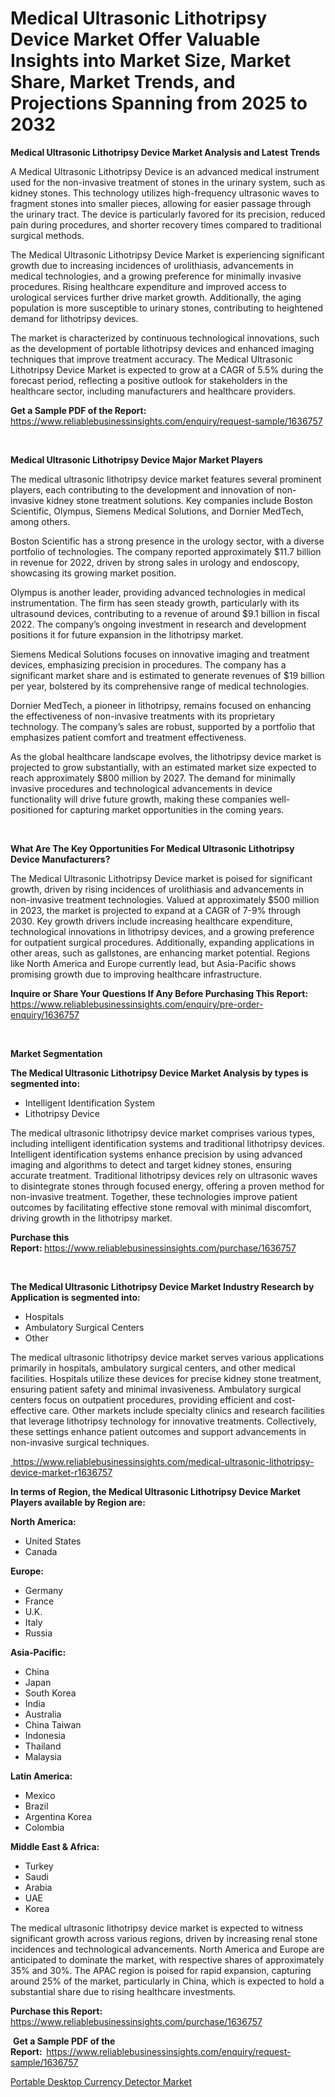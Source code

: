 <p><h1>Medical Ultrasonic Lithotripsy Device Market Offer Valuable Insights into Market Size, Market Share, Market Trends, and Projections Spanning from 2025 to 2032</h1></p><p><strong>Medical Ultrasonic Lithotripsy Device Market Analysis and Latest Trends</strong></p>
<p><p>A Medical Ultrasonic Lithotripsy Device is an advanced medical instrument used for the non-invasive treatment of stones in the urinary system, such as kidney stones. This technology utilizes high-frequency ultrasonic waves to fragment stones into smaller pieces, allowing for easier passage through the urinary tract. The device is particularly favored for its precision, reduced pain during procedures, and shorter recovery times compared to traditional surgical methods.</p><p>The Medical Ultrasonic Lithotripsy Device Market is experiencing significant growth due to increasing incidences of urolithiasis, advancements in medical technologies, and a growing preference for minimally invasive procedures. Rising healthcare expenditure and improved access to urological services further drive market growth. Additionally, the aging population is more susceptible to urinary stones, contributing to heightened demand for lithotripsy devices.</p><p>The market is characterized by continuous technological innovations, such as the development of portable lithotripsy devices and enhanced imaging techniques that improve treatment accuracy. The Medical Ultrasonic Lithotripsy Device Market is expected to grow at a CAGR of 5.5% during the forecast period, reflecting a positive outlook for stakeholders in the healthcare sector, including manufacturers and healthcare providers.</p></p>
<p><strong>Get a Sample PDF of the Report:&nbsp;</strong> <a href="https://www.reliablebusinessinsights.com/enquiry/request-sample/1636757?utm_campaign=3362&utm_medium=2&utm_source=Github&utm_content=ia&utm_term=23032025&utm_id=medical-ultrasonic-lithotripsy-device">https://www.reliablebusinessinsights.com/enquiry/request-sample/1636757</a></p>
<p>&nbsp;</p>
<p><strong>Medical Ultrasonic Lithotripsy Device Major Market Players</strong></p>
<p><p>The medical ultrasonic lithotripsy device market features several prominent players, each contributing to the development and innovation of non-invasive kidney stone treatment solutions. Key companies include Boston Scientific, Olympus, Siemens Medical Solutions, and Dornier MedTech, among others.</p><p>Boston Scientific has a strong presence in the urology sector, with a diverse portfolio of technologies. The company reported approximately $11.7 billion in revenue for 2022, driven by strong sales in urology and endoscopy, showcasing its growing market position.</p><p>Olympus is another leader, providing advanced technologies in medical instrumentation. The firm has seen steady growth, particularly with its ultrasound devices, contributing to a revenue of around $9.1 billion in fiscal 2022. The company’s ongoing investment in research and development positions it for future expansion in the lithotripsy market.</p><p>Siemens Medical Solutions focuses on innovative imaging and treatment devices, emphasizing precision in procedures. The company has a significant market share and is estimated to generate revenues of $19 billion per year, bolstered by its comprehensive range of medical technologies.</p><p>Dornier MedTech, a pioneer in lithotripsy, remains focused on enhancing the effectiveness of non-invasive treatments with its proprietary technology. The company’s sales are robust, supported by a portfolio that emphasizes patient comfort and treatment effectiveness.</p><p>As the global healthcare landscape evolves, the lithotripsy device market is projected to grow substantially, with an estimated market size expected to reach approximately $800 million by 2027. The demand for minimally invasive procedures and technological advancements in device functionality will drive future growth, making these companies well-positioned for capturing market opportunities in the coming years.</p></p>
<p>&nbsp;</p>
<p><strong>What Are The Key Opportunities For Medical Ultrasonic Lithotripsy Device Manufacturers?</strong></p>
<p><p>The Medical Ultrasonic Lithotripsy Device market is poised for significant growth, driven by rising incidences of urolithiasis and advancements in non-invasive treatment technologies. Valued at approximately $500 million in 2023, the market is projected to expand at a CAGR of 7-9% through 2030. Key growth drivers include increasing healthcare expenditure, technological innovations in lithotripsy devices, and a growing preference for outpatient surgical procedures. Additionally, expanding applications in other areas, such as gallstones, are enhancing market potential. Regions like North America and Europe currently lead, but Asia-Pacific shows promising growth due to improving healthcare infrastructure.</p></p>
<p><strong>Inquire or Share Your Questions If Any Before Purchasing This Report:</strong> <a href="https://www.reliablebusinessinsights.com/enquiry/pre-order-enquiry/1636757?utm_campaign=3362&utm_medium=2&utm_source=Github&utm_content=ia&utm_term=23032025&utm_id=medical-ultrasonic-lithotripsy-device">https://www.reliablebusinessinsights.com/enquiry/pre-order-enquiry/1636757</a></p>
<p>&nbsp;</p>
<p><strong>Market Segmentation</strong></p>
<p><strong>The Medical Ultrasonic Lithotripsy Device Market Analysis by types is segmented into:</strong></p>
<p><ul><li>Intelligent Identification System</li><li>Lithotripsy Device</li></ul></p>
<p><p>The medical ultrasonic lithotripsy device market comprises various types, including intelligent identification systems and traditional lithotripsy devices. Intelligent identification systems enhance precision by using advanced imaging and algorithms to detect and target kidney stones, ensuring accurate treatment. Traditional lithotripsy devices rely on ultrasonic waves to disintegrate stones through focused energy, offering a proven method for non-invasive treatment. Together, these technologies improve patient outcomes by facilitating effective stone removal with minimal discomfort, driving growth in the lithotripsy market.</p></p>
<p><strong>Purchase this Report:&nbsp;</strong><a href="https://www.reliablebusinessinsights.com/purchase/1636757?utm_campaign=3362&utm_medium=2&utm_source=Github&utm_content=ia&utm_term=23032025&utm_id=medical-ultrasonic-lithotripsy-device">https://www.reliablebusinessinsights.com/purchase/1636757</a></p>
<p>&nbsp;</p>
<p><strong>The Medical Ultrasonic Lithotripsy Device Market Industry Research by Application is segmented into:</strong></p>
<p><ul><li>Hospitals</li><li>Ambulatory Surgical Centers</li><li>Other</li></ul></p>
<p><p>The medical ultrasonic lithotripsy device market serves various applications primarily in hospitals, ambulatory surgical centers, and other medical facilities. Hospitals utilize these devices for precise kidney stone treatment, ensuring patient safety and minimal invasiveness. Ambulatory surgical centers focus on outpatient procedures, providing efficient and cost-effective care. Other markets include specialty clinics and research facilities that leverage lithotripsy technology for innovative treatments. Collectively, these settings enhance patient outcomes and support advancements in non-invasive surgical techniques.</p></p>
<p><a href="https://www.reliablebusinessinsights.com/medical-ultrasonic-lithotripsy-device-market-r1636757?utm_campaign=3362&utm_medium=2&utm_source=Github&utm_content=ia&utm_term=23032025&utm_id=medical-ultrasonic-lithotripsy-device">&nbsp;https://www.reliablebusinessinsights.com/medical-ultrasonic-lithotripsy-device-market-r1636757</a></p>
<p><strong>In terms of Region, the Medical Ultrasonic Lithotripsy Device Market Players available by Region are:</strong></p>
<p>
    <p> <strong> North America: </strong>
        <ul>
            <li>United States</li>
            <li>Canada</li>
        </ul>
        </p> 
    <p> <strong> Europe: </strong>
        <ul>
            <li>Germany</li>
            <li>France</li>
            <li>U.K.</li>
            <li>Italy</li>
            <li>Russia</li>
        </ul>
        </p> 
    <p> <strong> Asia-Pacific: </strong>
        <ul>
            <li>China</li>
            <li>Japan</li>
            <li>South Korea</li>
            <li>India</li>
            <li>Australia</li>
            <li>China Taiwan</li>
            <li>Indonesia</li>
            <li>Thailand</li>
            <li>Malaysia</li>
        </ul>
        </p> 
    <p> <strong> Latin America: </strong>
        <ul>
            <li>Mexico</li>
            <li>Brazil</li>
            <li>Argentina Korea</li>
            <li>Colombia</li>
        </ul>
        </p> 
    <p> <strong> Middle East & Africa: </strong>
        <ul>
            <li>Turkey</li>
            <li>Saudi</li>
            <li>Arabia</li>
            <li>UAE</li>
            <li>Korea</li>
        </ul>
    </p>
    </p>
<p><p>The medical ultrasonic lithotripsy device market is expected to witness significant growth across various regions, driven by increasing renal stone incidences and technological advancements. North America and Europe are anticipated to dominate the market, with respective shares of approximately 35% and 30%. The APAC region is poised for rapid expansion, capturing around 25% of the market, particularly in China, which is expected to hold a substantial share due to rising healthcare investments.</p></p>
<p><strong>Purchase this Report: </strong><a href="https://www.reliablebusinessinsights.com/purchase/1636757?utm_campaign=3362&utm_medium=2&utm_source=Github&utm_content=ia&utm_term=23032025&utm_id=medical-ultrasonic-lithotripsy-device">https://www.reliablebusinessinsights.com/purchase/1636757</a></p>
<p>&nbsp;<strong>Get a Sample PDF of the Report:&nbsp;&nbsp;</strong><a href="https://www.reliablebusinessinsights.com/enquiry/request-sample/1636757?utm_campaign=3362&utm_medium=2&utm_source=Github&utm_content=ia&utm_term=23032025&utm_id=medical-ultrasonic-lithotripsy-device">https://www.reliablebusinessinsights.com/enquiry/request-sample/1636757</a></p>
<p><strong></strong></p>
<p><p><a href="https://github.com/haimamuirev8/Market-Research-Report-List-1/blob/main/portable-desktop-currency-detector-market.md?utm_campaign=3362&utm_medium=2&utm_source=Github&utm_content=ia&utm_term=23032025&utm_id=medical-ultrasonic-lithotripsy-device">Portable Desktop Currency Detector Market</a></p></p>